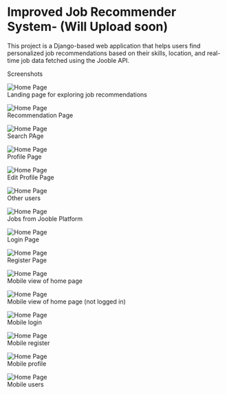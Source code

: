 # Improved Job Recommender System- (Will Upload soon)
This project is a Django-based web application that helps users find personalized job recommendations based on their skills, location, and real-time job data fetched using the Jooble API.


Screenshots

![Home Page](core/screenshots/home.png)  
Landing page for exploring job recommendations

![Home Page](core/screenshots/recommendation.png)  
Recommendation Page

![Home Page](core/screenshots/search.png)  
Search PAge

![Home Page](core/screenshots/profile.png)  
Profile Page

![Home Page](core/screenshots/edit_profile.png)  
Edit Profile Page

![Home Page](core/screenshots/users.png)  
Other users

![Home Page](core/screenshots/jooble.png)  
Jobs from Jooble Platform

![Home Page](core/screenshots/login.png)  
Login Page

![Home Page](core/screenshots/register.png)  
Register Page

![Home Page](core/screenshots/mobile_home.jpg)  
Mobile view of home page

![Home Page](core/screenshots/mobile_home2.jpg)  
Mobile view of home page (not logged in)

![Home Page](core/screenshots/mobile_login.jpg)  
Mobile login

![Home Page](core/screenshots/mobile_register.jpg)  
Mobile register

![Home Page](core/screenshots/mobile_profile.jpg)  
Mobile profile

![Home Page](core/screenshots/mobile_users.jpg)  
Mobile users

